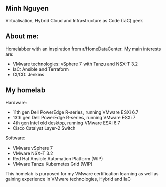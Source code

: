 ## Minh Nguyen
Virtualisation, Hybrid Cloud and Infrastructure as Code (IaC) geek

## About me:
Homelabber with an inspiration from r/HomeDataCenter.
My main interests are:
- VMware technologies: vSphere 7 with Tanzu and NSX-T 3.2
- IaC: Ansible and Terraform
- CI/CD: Jenkins

## My homelab
Hardware:
- 11th gen Dell PowerEdge R-series, running VMware ESXi 6.7
- 13th gen Dell PowerEdge R-series, running VMware ESXi 7
- 4th gen Intel old desktop, running VMware ESXi 6.7
- Cisco Catalyst Layer-2 Switch

Software:
- VMware vSphere 7
- VMware NSX-T 3.2
- Red Hat Ansible Automation Platform (WIP)
- VMware Tanzu Kubernetes Grid (WIP)

This homelab is purposed for my VMware certification learning as well as gaining experience in VMware technologies, Hybrid and IaC
